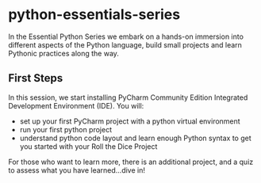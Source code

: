 # python-essentials-series
In the Essential Python Series we embark on a hands-on immersion into different aspects of the Python language, build small projects and learn Pythonic practices along the way.

## First Steps 


In this session, we start installing  PyCharm Community Edition Integrated Development
Environment (IDE). You will:
 
* set up your first PyCharm project with a python virtual environment
* run  your first python project
* understand python code layout and learn enough Python syntax to get you started with your Roll the Dice Project

For those who want to learn more, there is an additional project,  and a quiz to 
  assess  what you have learned...dive in!
  
 